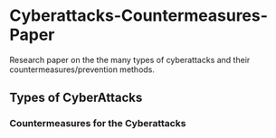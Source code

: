 # Cyberattacks-Countermeasures-Paper
Research paper on the the many types of cyberattacks and their countermeasures/prevention methods.

## Types of CyberAttacks

### Countermeasures for the Cyberattacks
